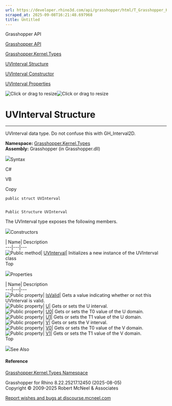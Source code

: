 ```yaml
---
url: https://developer.rhino3d.com/api/grasshopper/html/T_Grasshopper_Kernel_Types_UVInterval.htm
scraped_at: 2025-09-08T16:21:48.697968
title: Untitled
---
```


Grasshopper API

[Grasshopper API](../html/723c01da-9986-4db2-8f53-6f3a7494df75.htm
"Grasshopper API")

[Grasshopper.Kernel.Types](../html/N_Grasshopper_Kernel_Types.htm
"Grasshopper.Kernel.Types")

[UVInterval Structure](../html/T_Grasshopper_Kernel_Types_UVInterval.htm
"UVInterval Structure")

[UVInterval Constructor
](../html/M_Grasshopper_Kernel_Types_UVInterval__ctor.htm "UVInterval
Constructor ")

[UVInterval
Properties](../html/Properties_T_Grasshopper_Kernel_Types_UVInterval.htm
"UVInterval Properties")

![Click or drag to resize](../icons/TocOpen.gif)![Click or drag to
resize](../icons/TocClose.gif)

# UVInterval Structure  
  
---  
  
UVInterval data type. Do not confuse this with GH_Interval2D.

**Namespace:** [Grasshopper.Kernel.Types](N_Grasshopper_Kernel_Types.htm)  
**Assembly:** Grasshopper (in Grasshopper.dll)

![](../icons/SectionExpanded.png)Syntax

C#

VB

Copy

    
    
    public struct UVInterval
    
    
    Public Structure UVInterval

The UVInterval type exposes the following members.

![](../icons/SectionExpanded.png)Constructors

| Name| Description  
---|---|---  
![Public method](../icons/pubmethod.gif)|
[UVInterval](M_Grasshopper_Kernel_Types_UVInterval__ctor.htm)| Initializes a
new instance of the UVInterval class  
Top

![](../icons/SectionExpanded.png)Properties

| Name| Description  
---|---|---  
![Public property](../icons/pubproperty.gif)|
[IsValid](P_Grasshopper_Kernel_Types_UVInterval_IsValid.htm)|  Gets a value
indicating whether or not this UVInterval is valid.  
![Public property](../icons/pubproperty.gif)|
[U](P_Grasshopper_Kernel_Types_UVInterval_U.htm)|  Gets or sets the U
interval.  
![Public property](../icons/pubproperty.gif)|
[U0](P_Grasshopper_Kernel_Types_UVInterval_U0.htm)|  Gets or sets the T0 value
of the U domain.  
![Public property](../icons/pubproperty.gif)|
[U1](P_Grasshopper_Kernel_Types_UVInterval_U1.htm)|  Gets or sets the T1 value
of the U domain.  
![Public property](../icons/pubproperty.gif)|
[V](P_Grasshopper_Kernel_Types_UVInterval_V.htm)|  Gets or sets the V
interval.  
![Public property](../icons/pubproperty.gif)|
[V0](P_Grasshopper_Kernel_Types_UVInterval_V0.htm)|  Gets or sets the T0 value
of the V domain.  
![Public property](../icons/pubproperty.gif)|
[V1](P_Grasshopper_Kernel_Types_UVInterval_V1.htm)|  Gets or sets the T1 value
of the V domain.  
Top

![](../icons/SectionExpanded.png)See Also

#### Reference

[Grasshopper.Kernel.Types Namespace](N_Grasshopper_Kernel_Types.htm)

Grasshopper for Rhino 8.22.25217.12450 (2025-08-05)  
Copyright © 2009-2025 Robert McNeel & Associates

[Report wishes and bugs at
discourse.mcneel.com](https://discourse.mcneel.com/c/grasshopper)


